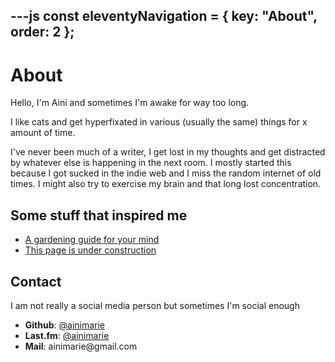 ---js
const eleventyNavigation = {
	key: "About",
	order: 2
};
---
# About

Hello, I'm Aini and sometimes I'm awake for way too long.

I like cats and get hyperfixated in various (usually the same) things for x amount of time.

I've never been much of a writer, I get lost in my thoughts and get distracted by whatever else is happening in the next room. I mostly started this because I got sucked in the indie web and I miss the random internet of old times. I might also try to exercise my brain and that long lost concentration.


## Some stuff that inspired me 

- [A gardening guide for your mind](https://www.mentalnodes.com/a-gardening-guide-for-your-mind)
- [This page is under construction](https://localghost.dev/blog/this-page-is-under-construction/)

## Contact

I am not really a social media person but sometimes I'm social enough


- __Github__: [@ainimarie](https://github.com/ainimarie)
- __Last.fm__: [@ainimarie](https://last.fm/user/ainimarie)
- __Mail__: <!-- fhedasdtydagzzzgjds --> ainimarie@<!-- sdfafaga3411jsdhfkjypcasds -->gm<!-- asjo123123xp -->ail.com